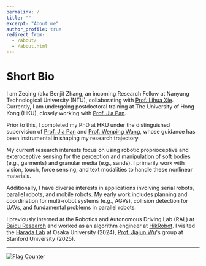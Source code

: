 ```yaml
---
permalink: /
title: ""
excerpt: "About me"
author_profile: true
redirect_from: 
  - /about/
  - /about.html
---
```


Short Bio
===
I am Zeqing (aka Benji) Zhang, an incoming Research Fellow at Nanyang Technological University (NTU), collaborating with [Prof. Lihua Xie](https://personal.ntu.edu.sg/elhxie/). Currently, I  am undergoing postdoctoral training at The University of Hong Kong (HKU), closely working with [Prof. Jia Pan](https://www.cs.hku.hk/people/academic-staff/jpan).

Prior to this, I completed my PhD at HKU under the distinguished supervision of [Prof. Jia Pan](https://sites.google.com/site/panjia/) and [Prof. Wenping Wang](https://www.cs.hku.hk/people/academic-staff/wenping), whose guidance has been instrumental in shaping my research trajectory. 

My current research interests focus on using robotic proprioceptive and exteroceptive sensing for the perception and manipulation of soft bodies (e.g., garments) and granular media (e.g., sands). I primarily work with vision, touch, force sensing, and text modalities to handle these nonlinear materials.

Additionally, I have diverse interests in applications involving serial robots, parallel robots, and mobile robots. My early work includes planning and coordination for multi-robot systems (e.g., AGVs), collision detection for UAVs, and fundamental problems in parallel robots.

I previously interned at the Robotics and Autonomous Driving Lab (RAL) at [Baidu Research](http://research.baidu.com/) and worked as an algorithm engineer at [HikRobot](https://www.hikrobotics.com/en). I visited the [Harada Lab](https://www.roboticmanipulation.org/english/) at Osaka University (2024), [Prof. Jiajun Wu](https://jiajunwu.com/#group)'s group at Stanford University (2025).

---

<a href="https://info.flagcounter.com/6i5f"><img src="https://s01.flagcounter.com/count/6i5f/bg_FFFFFF/txt_000000/border_CCCCCC/columns_4/maxflags_8/viewers_3/labels_0/pageviews_1/flags_0/percent_0/" alt="Flag Counter" border="0"></a>